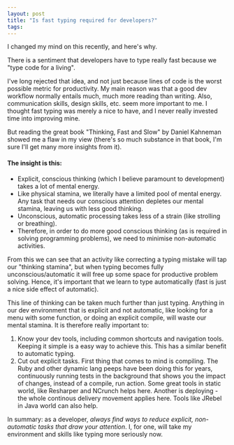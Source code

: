 ```yaml
---
layout: post
title: "Is fast typing required for developers?" 
tags:
---
```

I changed my mind on this recently, and here's why.

There is a sentiment that developers have to type really fast because we "type code for a living".

I've long rejected that idea, and not just because lines of code is the worst possible metric for productivity. My main reason was that a good dev workflow normally entails much, much more reading than writing. Also, communication skills, design skills, etc. seem more important to me. I thought fast typing was merely a nice to have, and I never really invested time into improving mine.

But reading the great book "Thinking, Fast and Slow" by Daniel Kahneman showed me a flaw in my view (there's so much substance in that book, I'm sure I'll get many more insights from it).

#### The insight is this: 
* Explicit, conscious thinking (which I believe paramount to development) takes a lot of mental energy. 
* Like physical stamina, we literally have a limited pool of mental energy. Any task that needs our conscious attention depletes our mental stamina, leaving us with less good thinking. 
* Unconscious, automatic processing takes less of a strain (like strolling or breathing).
* Therefore, in order to do more good conscious thinking (as is required in solving programming problems), we need to minimise non-automatic activities.

From this we can see that an activity like correcting a typing mistake will tap our "thinking stamina", but when typing becomes fully unconscious/automatic it will free up some space for productive problem solving. Hence, it's important that we learn to type automatically (fast is just a nice side effect of automatic).

This line of thinking can be taken much further than just typing. Anything in our dev environment that is explicit and not automatic, like looking for a menu with some function, or doing an explicit compile, will waste our mental stamina. It is therefore really important to:
1. Know your dev tools, including common shortcuts and navigation tools. Keeping it simple is a easy way to achieve this. This has a similar benefit to automatic typing.
2. Cut out explicit tasks. First thing that comes to mind is compiling. The Ruby and other dynamic lang peeps have been doing this for years, continuously running tests in the background that shows you the impact of changes, instead of a compile, run action. Some great tools in static world, like Resharper and NCrunch helps here. Another is deploying - the whole continous delivery movement applies here. Tools like JRebel in Java world can also help.

In summary: as a developer, *always find ways to reduce explicit, non-automatic tasks that draw your attention*. I, for one, will take my environment and skills like typing more seriously now.



